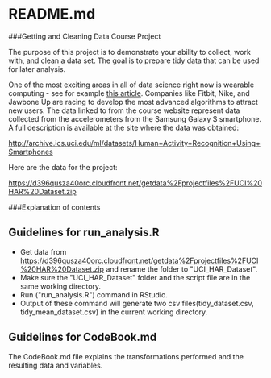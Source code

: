 # README.md

###Getting and Cleaning Data Course Project

The purpose of this project is to demonstrate your ability to collect, work with, and clean a data set. The goal is to prepare tidy data that can be used for later analysis.

One of the most exciting areas in all of data science right now is wearable computing - see for example [this article](http://www.insideactivitytracking.com/data-science-activity-tracking-and-the-battle-for-the-worlds-top-sports-brand/). Companies like Fitbit, Nike, and Jawbone Up are racing to develop the most advanced algorithms to attract new users. The data linked to from the course website represent data collected from the accelerometers from the Samsung Galaxy S smartphone. A full description is available at the site where the data was obtained:

http://archive.ics.uci.edu/ml/datasets/Human+Activity+Recognition+Using+Smartphones

Here are the data for the project:

https://d396qusza40orc.cloudfront.net/getdata%2Fprojectfiles%2FUCI%20HAR%20Dataset.zip

###Explanation of contents

Guidelines for run_analysis.R
-----------------------------

* Get data from https://d396qusza40orc.cloudfront.net/getdata%2Fprojectfiles%2FUCI%20HAR%20Dataset.zip and rename the folder to "UCI_HAR_Dataset".
* Make sure the "UCI_HAR_Dataset" folder and the script file are in the same working directory.
* Run ("run_analysis.R") command in RStudio. 
* Output of these command will generate two csv files(tidy_dataset.csv, tidy_mean_dataset.csv) in the current working directory. 

Guidelines for CodeBook.md
--------------------------
The CodeBook.md file explains the transformations performed and the resulting data and variables.
 
